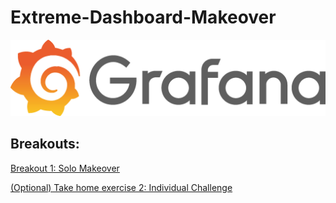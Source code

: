 # Extreme-Dashboard-Makeover

![Grafana Logo](grafana.png)


## Breakouts:

[Breakout 1: Solo Makeover](./solo_makeover.md)

[(Optional) Take home exercise 2: Individual Challenge](./individual_challenge.md)
